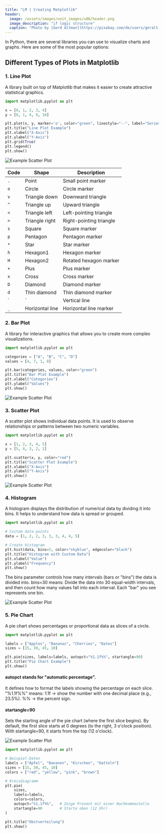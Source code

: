 ```yaml
---
title: "LM | Creating Matplotlib"
header:
  image: /assets/images/unit_images/u08/header.png
  image_description: "if logic structure"
  caption: "Photo by [Gerd Altman](https://pixabay.com/de/users/geralt-9301/) [from Pixabay](https://pixabay.com)"
---
```



In Python, there are several libraries you can use to visualize charts and graphs. Here are some of the most popular options:

## Different Types of Plots in Matplotlib

### 1. Line Plot 

A library built on top of Matplotlib that makes it easier to create attractive statistical graphics.

```python
import matplotlib.pyplot as plt

x = [0, 1, 2, 3, 4]
y = [0, 1, 4, 9, 16]

plt.plot(x, y, marker='o', color="green", linestyle="--", label="Series A")
plt.title("Line Plot Example")
plt.xlabel("X-Axis")
plt.ylabel("Y-Axis")
plt.grid(True)
plt.legend()
plt.show()
```

![Example Scatter Plot](/moer-base-python/assets/images/unit_images/u08/plot01.png)

| Code | Shape             | Description          |
|--------|--------------------|----------------------|
| `.`    | Point             | Small point marker   |
| `o`    | Circle            | Circle marker       |
| `v`    | Triangle down     | Downward triangle  |
| `^`    | Triangle up       | Upward triangle    |
| `<`    | Triangle left     | Left-pointing triangle |
| `>`    | Triangle right    | Right-pointing triangle |
| `s`    | Square           | Square marker     |
| `p`    | Pentagon         | Pentagon marker  |
| `*`    | Star              | Star marker         |
| `h`    | Hexagon1        | Hexagon marker    |
| `H`    | Hexagon2        | Rotated hexagon marker |
| `+`    | Plus             | Plus marker         |
| `x`    | Cross            | Cross marker       |
| `D`    | Diamond         | Diamond marker   |
| `d`    | Thin diamond    | Thin diamond marker |
| `|`    | Vertical line    | Vertical line marker |
| `_`    | Horizontal line | Horizontal line marker |

### 2. Bar Plot

A library for interactive graphics that allows you to create more complex visualizations.

```python
import matplotlib.pyplot as plt

categories = ["A", "B", "C", "D"]
values = [4, 7, 1, 8]

plt.bar(categories, values, color="green")
plt.title("Bar Plot Example")
plt.xlabel("Categories")
plt.ylabel("Values")
plt.show()

```
![Example Scatter Plot](/moer-base-python/assets/images/unit_images/u08/plot02.png)


### 3. Scatter Plot

A scatter plot shows individual data points. It is used to observe relationships or patterns between two numeric variables.

```python
import matplotlib.pyplot as plt

x = [1, 2, 3, 4, 5]
y = [5, 4, 3, 2, 1]

plt.scatter(x, y, color="red")
plt.title("Scatter Plot Example")
plt.xlabel("X-Axis")
plt.ylabel("Y-Axis")
plt.show()
```

![Example Scatter Plot](/moer-base-python/assets/images/unit_images/u08/plot03.png)


### 4. Histogram

A histogram displays the distribution of numerical data by dividing it into bins. It helps to understand how data is spread or grouped.

```python
import matplotlib.pyplot as plt

# Custom data points
data = [1, 2, 2, 3, 3, 3, 4, 4, 5]

# Create histogram
plt.hist(data, bins=5, color="skyblue", edgecolor="black")
plt.title("Histogram with Custom Data")
plt.xlabel("Value")
plt.ylabel("Frequency")
plt.show()
```
The bins parameter controls how many intervals (bars or "bins") the data is divided into.
bins=30 means: Divide the data into 30 equal-width intervals, and then count how many values fall into each interval.
Each "bar" you see represents one bin.


![Example Scatter Plot](/moer-base-python/assets/images/unit_images/u08/plot04.png)

### 5. Pie Chart

A pie chart shows percentages or proportional data as slices of a circle.

```python
import matplotlib.pyplot as plt

labels = ["Apples", "Bananas", "Cherries", "Dates"]
sizes = [15, 30, 45, 10]

plt.pie(sizes, labels=labels, autopct="%1.1f%%", startangle=90)
plt.title("Pie Chart Example")
plt.show()
```

#### autopct stands for "automatic percentage".

It defines how to format the labels showing the percentage on each slice.
"%1.1f%%" means:
1.1f → show the number with one decimal place (e.g., 23.5%).
%% → the percent sign.

#### startangle=90
Sets the starting angle of the pie chart (where the first slice begins).
By default, the first slice starts at 0 degrees (to the right, 3 o'clock position).
With startangle=90, it starts from the top (12 o'clock).

![Example Scatter Plot](/moer-base-python/assets/images/unit_images/u08/plot05.png)

```python
import matplotlib.pyplot as plt

# Beispiel-Daten
labels = ["Äpfel", "Bananen", "Kirschen", "Datteln"]
sizes = [15, 30, 45, 10]
colors = ["red", "yellow", "pink", "brown"]

# Kreisdiagramm
plt.pie(
    sizes,
    labels=labels,
    colors=colors,
    autopct="%1.1f%%",   # Zeige Prozent mit einer Nachkommastelle
    startangle=90        # Starte oben (12 Uhr)
)

plt.title("Obstverteilung")
plt.show()
```
